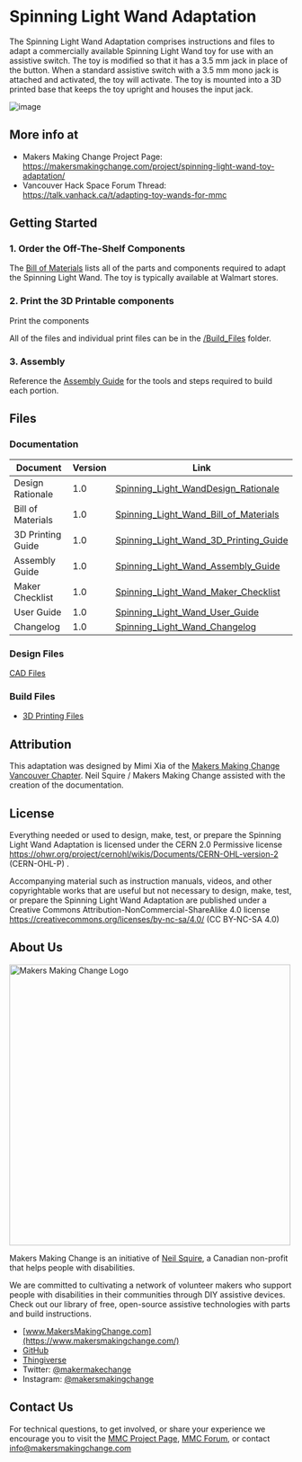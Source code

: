 # Spinning Light Wand Adaptation
The Spinning Light Wand Adaptation comprises instructions and files to adapt a commercially available Spinning Light Wand toy for use with an assistive switch. The toy is modified so that it has a 3.5 mm jack in place of the button. When a standard assistive switch with a 3.5 mm mono jack is attached and activated, the toy will activate. The toy is mounted into a 3D printed base that keeps the toy upright and houses the input jack. 

![image](https://user-images.githubusercontent.com/98916090/177164270-c39409d1-ee4e-4f18-9503-54d4df4abcbd.png)


## More info at
- Makers Making Change Project Page: https://makersmakingchange.com/project/spinning-light-wand-toy-adaptation/
- Vancouver Hack Space Forum Thread: https://talk.vanhack.ca/t/adapting-toy-wands-for-mmc


## Getting Started

### 1. Order the Off-The-Shelf Components

The [Bill of Materials](/Documentation/Working_Documents/Spinning_Light_Wand_BOM_V1.1.xlsx) lists all of the parts and components required to adapt the Spinning Light Wand. The toy is typically available at Walmart stores.


### 2. Print the 3D Printable components

Print the components 

All of the files and individual print files can be in the [/Build_Files](Build_Files) folder.

### 3. Assembly

Reference the [Assembly Guide](/Documentation/Spinning_Light_Wand_Assembly_Guide_v1.0.pdf) for the tools and steps required to build each portion.

## Files
### Documentation
| Document             | Version | Link |
|----------------------|---------|------|
| Design Rationale     | 1.0     | [Spinning_Light_WandDesign_Rationale](/Documentation/Spinning_Light_Wand_Design_Rationale_v1.0.pdf)     |
| Bill of Materials    | 1.0     | [Spinning_Light_Wand_Bill_of_Materials](/Documentation/Spinning_Light_Wand_BOM_v1.0.csv)     |
| 3D Printing Guide    | 1.0     | [Spinning_Light_Wand_3D_Printing_Guide](/Documentation/Spinning_Light_Wand_3D_Printing_Guide_v1.0.pdf)     |
| Assembly Guide       | 1.0     | [Spinning_Light_Wand_Assembly_Guide](/Documentation/Spinning_Light_Wand_Assembly_Guide_v1.0.pdf)     |
| Maker Checklist      | 1.0     | [Spinning_Light_Wand_Maker_Checklist](/Documentation/Spinning_Light_Wand_Checklist_v1.0.pdf)     |
| User Guide           | 1.0     | [Spinning_Light_Wand_User_Guide](/Documentation/Spinning_Light_Wand_Quick_Guide_v1.0.pdf)    |
| Changelog            | 1.0     | [Spinning_Light_Wand_Changelog](/Documentation/Spinning_Light_Wand_Changelog_v1.0.pdf)     |

### Design Files
[CAD Files](/Design_Files)

### Build Files
 - [3D Printing Files](/Build_Files/3D_Printing)

## Attribution
This adaptation was designed by Mimi Xia of the [Makers Making Change Vancouver Chapter](https://vanhack.ca/wp/makers-making-change-vancouver-chapter/). Neil Squire / Makers Making Change assisted with the creation of the documentation.



## License

Everything needed or used to design, make, test, or prepare the Spinning Light Wand Adaptation is licensed under the CERN 2.0 Permissive license https://ohwr.org/project/cernohl/wikis/Documents/CERN-OHL-version-2 (CERN-OHL-P) .

Accompanying material such as instruction manuals, videos, and other copyrightable works that are useful but not necessary to design, make, test, or prepare the Spinning Light Wand Adaptation are published under a Creative Commons Attribution-NonCommercial-ShareAlike 4.0 license https://creativecommons.org/licenses/by-nc-sa/4.0/ (CC BY-NC-SA 4.0)


## About Us
<img src="https://www.makersmakingchange.com/wp-content/uploads/logo/mmc_logo.svg" width="500" alt="Makers Making Change Logo">

Makers Making Change is an initiative of [Neil Squire](https://www.neilsquire.ca/), a Canadian non-profit that helps people with disabilities.

We are committed to cultivating a network of volunteer makers who support people with disabilities in their communities through DIY assistive devices. Check out our library of free, open-source assistive technologies with parts and build instructions.

 - [www.MakersMakingChange.com](https://www.makersmakingchange.com/)
 - [GitHub](https://github.com/makersmakingchange)
 - [Thingiverse](https://www.thingiverse.com/makersmakingchange/about)
 - Twitter: [@makermakechange](https://twitter.com/makermakechange)
 - Instagram: [@makersmakingchange](https://www.instagram.com/makersmakingchange)

## Contact Us

For technical questions, to get involved, or share your experience we encourage you to visit the [MMC Project Page]( https://www.makersmakingchange.com/project), [MMC Forum](https://makersmakingchange.com/forum), or contact info@makersmakingchange.com
